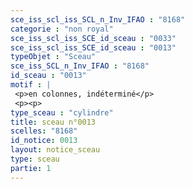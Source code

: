 ```yaml
---
sce_iss_scl_iss_SCL_n_Inv_IFAO : "8168"
categorie : "non royal"
sce_iss_scl_iss_SCE_id_sceau : "0033"
sce_iss_scl_iss_SCE_id_sceau : "0013"
typeObjet : "Sceau"
sce_iss_SCL_n_Inv_IFAO : "8168"
id_sceau : "0013"
motif : |
 <p>en colonnes, indéterminé</p>
 <p><p>
type_sceau : "cylindre"
title: sceau n°0013
scelles: "8168"
id_notice: 0013
layout: notice_sceau
type: sceau
partie: 1
---
```

